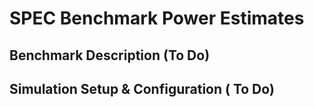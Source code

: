 # SPEC Benchmark Power Estimates 
## Benchmark Description (To Do)
## Simulation Setup & Configuration ( To Do) 
